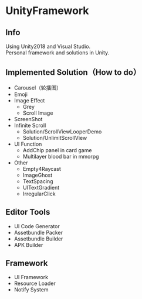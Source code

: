# UnityFramework    
## Info
Using Unity2018 and Visual Studio.    
Personal framework and solutions in Unity.    

## Implemented Solution（How to do）
- Carousel（轮播图）
- Emoji
- Image Effect
	- Grey
	- Scroll Image
- ScreenShot
- Infinite Scroll
	- Solution/ScrollViewLooperDemo
	- Solution/UnlimitScrollView
- UI Function
	- AddChip panel in card game
	- Multilayer blood bar in mmorpg
- Other
	- Empty4Raycast
	- ImageGhost
	- TextSpacing
	- UITextGradient
	- IrregularClick
## Editor Tools
- UI Code Generator
- Assetbundle Packer
- Assetbundle Builder 
- APK Builder
## Framework
- UI Framework
- Resource Loader
- Notify System